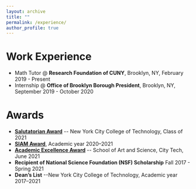 ```yaml
---
layout: archive
title: ""
permalink: /experience/
author_profile: true
---
```



# Work Experience
- Math Tutor @ **Research Foundation of CUNY**, Brooklyn, NY, February 2019 - Present
- Internship @ **Office of Brooklyn Borough President**, Brooklyn, NY, September 2019 - October 2020

# Awards
- [**Salutatorian Award**](https://drive.google.com/file/d/1kyjBZzHuZJoLkjpmwJXY3FCreK9e_pjK/view?usp=sharing) -- New York City College of Technology, Class of 2021
- [**SIAM Award**](https://drive.google.com/file/d/1oPQlZW0NmvmBBsPL99mnMeRKjtMqjfvp/view?usp=sharing), Academic year 2020–2021 
- [**Academic Excellence Award**](https://drive.google.com/file/d/1_Rtw5jhuiAtMpCsRQMaOkMNEJnM3bES8/view?usp=sharing) -- School of Art and Science, City Tech, June 2021
- **Recipient of National Science Foundation (NSF) Scholarship** Fall 2017 - Spring 2021 
- **Dean’s List** --New York City College of Technology, Academic year 2017–2021


